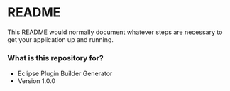 # README #

This README would normally document whatever steps are necessary to get your application up and running.

### What is this repository for? ###

* Eclipse Plugin Builder Generator
* Version 1.0.0